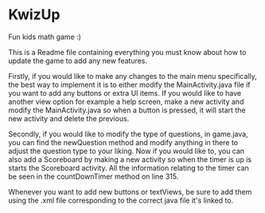 # KwizUp
Fun kids math game :)

This is a Readme file containing everything you must know about how to update the game to add any new features.

Firstly, if you would like to make any changes to the main menu specifically, the best way to implement it is to either
modify the MainActivity.java file if you want to add any buttons or extra UI items. If you would like to have another
view option for example a help screen, make a new activity and modify the MainActivity.java so when a button is
pressed, it will start the new activity and delete the previous.

Secondly, if you would like to modify the type of questions, in game.java, you can find the newQuestion method and
modify anything in there to adjust the question type to your liking. Now if you would like to, you can also add a
Scoreboard by making a new activity so when the timer is up is starts the Scoreboard activity. All the information
relating to the timer can be seen in the countDownTimer method on line 315.

Whenever you want to add new buttons or textViews, be sure to add them using the .xml file corresponding to the
correct java file it's linked to.
